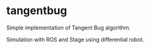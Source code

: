 # tangentbug

Simple implementation of Tangent Bug algorithm.

Simulation with ROS and Stage using differential robot.
